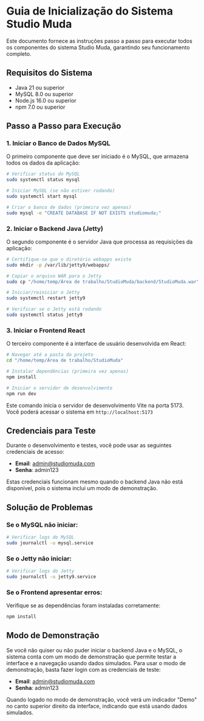 # Guia de Inicialização do Sistema Studio Muda

Este documento fornece as instruções passo a passo para executar todos os componentes do sistema Studio Muda, garantindo seu funcionamento completo.

## Requisitos do Sistema

- Java 21 ou superior
- MySQL 8.0 ou superior
- Node.js 16.0 ou superior
- npm 7.0 ou superior

## Passo a Passo para Execução

### 1. Iniciar o Banco de Dados MySQL

O primeiro componente que deve ser iniciado é o MySQL, que armazena todos os dados da aplicação:

```bash
# Verificar status do MySQL
sudo systemctl status mysql

# Iniciar MySQL (se não estiver rodando)
sudo systemctl start mysql

# Criar o banco de dados (primeira vez apenas)
sudo mysql -e "CREATE DATABASE IF NOT EXISTS studiomuda;"
```

### 2. Iniciar o Backend Java (Jetty)

O segundo componente é o servidor Java que processa as requisições da aplicação:

```bash
# Certifique-se que o diretório webapps existe
sudo mkdir -p /var/lib/jetty9/webapps/

# Copiar o arquivo WAR para o Jetty
sudo cp "/home/temp/Área de trabalho/StudioMuda/backend/StudioMuda.war" /var/lib/jetty9/webapps/

# Iniciar/reiniciar o Jetty
sudo systemctl restart jetty9

# Verificar se o Jetty está rodando
sudo systemctl status jetty9
```

### 3. Iniciar o Frontend React

O terceiro componente é a interface de usuário desenvolvida em React:

```bash
# Navegar até a pasta do projeto
cd "/home/temp/Área de trabalho/StudioMuda"

# Instalar dependências (primeira vez apenas)
npm install

# Iniciar o servidor de desenvolvimento
npm run dev
```

Este comando inicia o servidor de desenvolvimento Vite na porta 5173. Você poderá acessar o sistema em `http://localhost:5173`

## Credenciais para Teste

Durante o desenvolvimento e testes, você pode usar as seguintes credenciais de acesso:

- **Email**: admin@studiomuda.com
- **Senha**: admin123

Estas credenciais funcionam mesmo quando o backend Java não está disponível, pois o sistema inclui um modo de demonstração.

## Solução de Problemas

### Se o MySQL não iniciar:

```bash
# Verificar logs do MySQL
sudo journalctl -u mysql.service
```

### Se o Jetty não iniciar:

```bash
# Verificar logs do Jetty
sudo journalctl -u jetty9.service
```

### Se o Frontend apresentar erros:

Verifique se as dependências foram instaladas corretamente:

```bash
npm install
```

## Modo de Demonstração

Se você não quiser ou não puder iniciar o backend Java e o MySQL, o sistema conta com um modo de demonstração que permite testar a interface e a navegação usando dados simulados. Para usar o modo de demonstração, basta fazer login com as credenciais de teste:

- **Email**: admin@studiomuda.com
- **Senha**: admin123

Quando logado no modo de demonstração, você verá um indicador "Demo" no canto superior direito da interface, indicando que está usando dados simulados.
